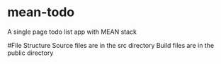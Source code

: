 # mean-todo
A single page todo list app with MEAN stack

#File Structure
Source files are in the src directory
Build files are in the public directory
